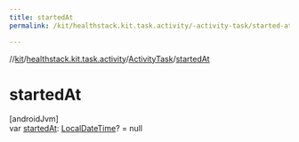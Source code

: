 ```yaml
---
title: startedAt
permalink: /kit/healthstack.kit.task.activity/-activity-task/started-at.html

---
```

//[kit](../../../index.html)/[healthstack.kit.task.activity](../index.html)/[ActivityTask](index.html)/[startedAt](started-at.html)



# startedAt



[androidJvm]\
var [startedAt](started-at.html): [LocalDateTime](https://docs.oracle.com/javase/8/docs/api/java/time/LocalDateTime.html)? = null




